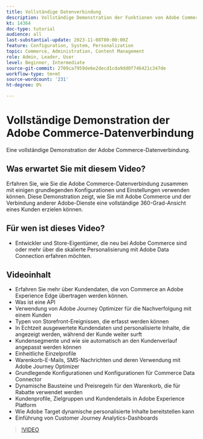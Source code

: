```yaml
---
title: Vollständige Datenverbindung
description: Vollständige Demonstration der Funktionen von Adobe Commerce Data Connection
kt: 14364
doc-type: tutorial
audience: all
last-substantial-update: 2023-11-08T00:00:00Z
feature: Configuration, System, Personalization
topic: Commerce, Administration, Content Management
role: Admin, Leader, User
level: Beginner, Intermediate
source-git-commit: 2709ca7959de6e2decd1cda9dd0f746421c347de
workflow-type: tm+mt
source-wordcount: '231'
ht-degree: 0%

---
```


# Vollständige Demonstration der Adobe Commerce-Datenverbindung

Eine vollständige Demonstration der Adobe Commerce-Datenverbindung.

## Was erwartet Sie mit diesem Video?

Erfahren Sie, wie Sie die Adobe Commerce-Datenverbindung zusammen mit einigen grundlegenden Konfigurationen und Einstellungen verwenden können. Diese Demonstration zeigt, wie Sie mit Adobe Commerce und der Verbindung anderer Adobe-Dienste eine vollständige 360-Grad-Ansicht eines Kunden erzielen können.

## Für wen ist dieses Video?

* Entwickler und Store-Eigentümer, die neu bei Adobe Commerce sind oder mehr über die skalierte Personalisierung mit Adobe Data Connection erfahren möchten.

## Videoinhalt

* Erfahren Sie mehr über Kundendaten, die von Commerce an Adobe Experience Edge übertragen werden können.
* Was ist eine API
* Verwendung von Adobe Journey Optimizer für die Nachverfolgung mit einem Kunden
* Typen von Storefront-Ereignissen, die erfasst werden können
* In Echtzeit ausgewertete Kundendaten und personalisierte Inhalte, die angezeigt werden, während der Kunde weiter surft
* Kundensegmente und wie sie automatisch an den Kundenverlauf angepasst werden können
* Einheitliche Einzelprofile
* Warenkorb-E-Mails, SMS-Nachrichten und deren Verwendung mit Adobe Journey Optimizer
* Grundlegende Konfigurationen und Konfigurationen für Commerce Data Connector
* Dynamische Bausteine und Preisregeln für den Warenkorb, die für Rabatte verwendet werden
* Kundenprofile, Zielgruppen und Kundendetails in Adobe Experience Platform
* Wie Adobe Target dynamische personalisierte Inhalte bereitstellen kann
* Einführung von Customer Journey Analytics-Dashboards

>[!VIDEO](https://video.tv.adobe.com/v/3425591?learn=on)
